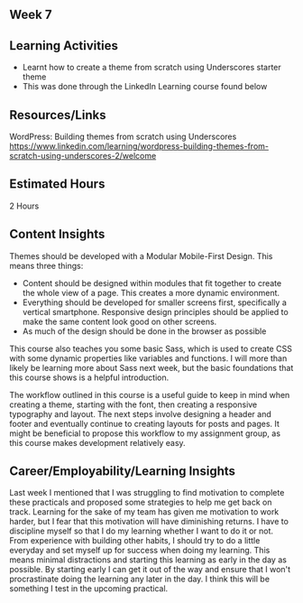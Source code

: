 
## Week 7

## Learning Activities
* Learnt how to create a theme from scratch using Underscores starter theme
* This was done through the LinkedIn Learning course found below

## Resources/Links
WordPress: Building themes from scratch using Underscores
https://www.linkedin.com/learning/wordpress-building-themes-from-scratch-using-underscores-2/welcome
## Estimated Hours
2 Hours
## Content Insights
Themes should be developed with a Modular Mobile-First Design. This means three things:
* Content should be designed within modules that fit together to create the whole view of a page. This creates a more dynamic environment.
* Everything should be developed for smaller screens first, specifically a vertical smartphone. Responsive design principles should be applied to make the same content look good on other screens.
* As much of the design should be done in the browser as possible

This course also teaches you some basic Sass, which is used to create CSS with some dynamic properties like variables and functions. I will more than likely be learning more about Sass next week, but the basic foundations that this course shows is a helpful introduction.

The workflow outlined in this course is a useful guide to keep in mind when creating a theme, starting with the font, then creating a responsive typography and layout. The next steps involve designing a header and footer and eventually continue to creating layouts for posts and pages. It might be beneficial to propose this workflow to my assignment group, as this course makes development relatively easy.
## Career/Employability/Learning Insights
Last week I mentioned that I was struggling to find motivation to complete these practicals and proposed some strategies to help me get back on track. Learning for the sake of my team has given me motivation to work harder, but I fear that this motivation will have diminishing returns. I have to discipline myself so that I do my learning whether I want to do it or not. From experience with building other habits, I should try to do a little everyday and set myself up for success when doing my learning. This means minimal distractions and starting this learning as early in the day as possible. By starting early I can get it out of the way and ensure that I won't procrastinate doing the learning any later in the day. I think this will be something I test in the upcoming practical.